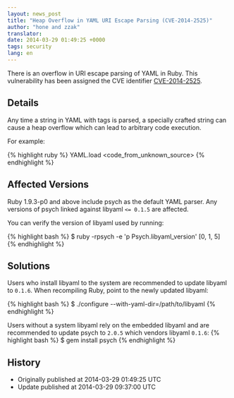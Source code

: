 ```yaml
---
layout: news_post
title: "Heap Overflow in YAML URI Escape Parsing (CVE-2014-2525)"
author: "hone and zzak"
translator:
date: 2014-03-29 01:49:25 +0000
tags: security
lang: en
---
```


There is an overflow in URI escape parsing of YAML in Ruby. This vulnerability has been assigned the CVE identifier
[CVE-2014-2525](http://www.ocert.org/advisories/ocert-2014-003.html).

## Details

Any time a string in YAML with tags is parsed, a specially crafted string can cause a heap overflow which can lead to arbitrary code execution.

For example:

{% highlight ruby %}
YAML.load <code_from_unknown_source>
{% endhighlight %}

## Affected Versions

Ruby 1.9.3-p0 and above include psych as the default YAML parser. Any versions of psych linked against libyaml `<= 0.1.5` are affected.

You can verify the version of libyaml used by running:

{% highlight bash %}
$ ruby -rpsych -e 'p Psych.libyaml_version'
[0, 1, 5]
{% endhighlight %}

## Solutions

Users who install libyaml to the system are recommended to update libyaml to `0.1.6`. When recompiling Ruby, point to the newly updated libyaml:

{% highlight bash %}
$ ./configure --with-yaml-dir=/path/to/libyaml
{% endhighlight %}

Users without a system libyaml rely on the embedded libyaml and are recommended to update psych to `2.0.5` which vendors libyaml `0.1.6`:
{% highlight bash %}
$ gem install psych
{% endhighlight %}

## History

* Originally published at 2014-03-29 01:49:25 UTC
* Update published at 2014-03-29 09:37:00 UTC
